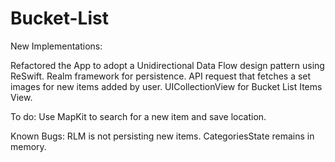 # Bucket-List

New Implementations:

Refactored the App to adopt a Unidirectional Data Flow design pattern using ReSwift. 
Realm framework for persistence.
API request that fetches a set images for new items added by user.
UICollectionView for Bucket List Items View.

To do:
Use MapKit to search for a new item and save location.

Known Bugs:
RLM is not persisting new items.
CategoriesState remains in memory.

